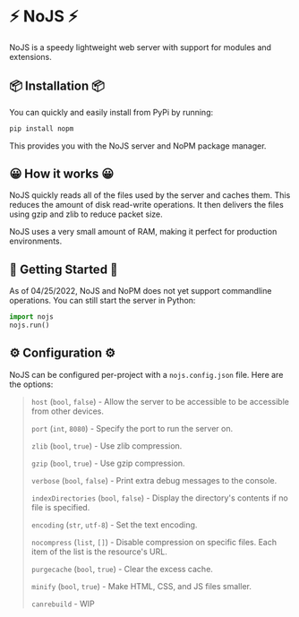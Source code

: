# ⚡ NoJS ⚡
NoJS is a speedy lightweight web server with support for modules and extensions.

## 📦 Installation 📦
You can quickly and easily install from PyPi by running:
```bash
pip install nopm
```

This provides you with the NoJS server and NoPM package manager.

## 😀 How it works 😀
NoJS quickly reads all of the files used by the server and caches them. This reduces the amount of disk read-write operations. It then delivers the files using gzip and zlib to reduce packet size.

NoJS uses a very small amount of RAM, making it perfect for production environments.

## 🏁 Getting Started 🏁
As of 04/25/2022, NoJS and NoPM does not yet support commandline operations. You can still start the server in Python:
```py
import nojs
nojs.run()
```

## ⚙ Configuration ⚙
NoJS can be configured per-project with a `nojs.config.json` file. Here are the options:

> `host` (`bool`, `false`) - Allow the server to be accessible to be accessible from other devices.
> 
> `port` (`int`, `8080`) - Specify the port to run the server on.
>
> `zlib` (`bool`, `true`) - Use zlib compression.
>
> `gzip` (`bool`, `true`) - Use gzip compression.
>
> `verbose` (`bool`, `false`) - Print extra debug messages to the console.
>
> `indexDirectories` (`bool`, `false`) - Display the directory's contents if no file is specified.
>
> `encoding` (`str`, `utf-8`) - Set the text encoding.
>
> `nocompress` (`list`, `[]`) - Disable compression on specific files. Each item of the list is the resource's URL.
> 
> `purgecache` (`bool`, `true`) - Clear the excess cache.
>
> `minify` (`bool`, `true`) - Make HTML, CSS, and JS files smaller.
> 
> `canrebuild` - WIP